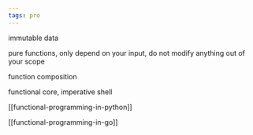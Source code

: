 ```yaml
---
tags: pro
---
```


immutable data 

pure functions, only depend on your input, do not modify anything out of your scope 

function composition 

functional core, imperative shell 


[[functional-programming-in-python]]

[[functional-programming-in-go]]